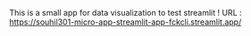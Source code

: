 This is a small app for data visualization to test streamlit !
URL : https://souhil301-micro-app-streamlit-app-fckcli.streamlit.app/
